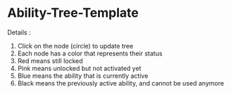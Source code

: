 # Ability-Tree-Template

Details :
1. Click on the node (circle) to update tree
2. Each node has a color that represents their status
3. Red means still locked
4. Pink means unlocked but not activated yet
5. Blue means the ability that is currently active
6. Black means the previously active ability, and cannot be used anymore
